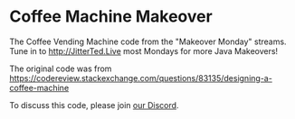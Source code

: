 # Coffee Machine Makeover

The Coffee Vending Machine code from the "Makeover Monday" streams. Tune in to http://JitterTed.Live most Mondays for more Java Makeovers!

The original code was from https://codereview.stackexchange.com/questions/83135/designing-a-coffee-machine

To discuss this code, please join [our Discord](https://discord.gg/9XDfBSZ).
